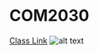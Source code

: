 # COM2030
[Class Link](http://vanhoesenj.github.io/data.html)
![alt text](http://www.gannett-cdn.com/-mm-/92b9a3bb8389f3c4d121ac68d5591341826c2c3c/c=561-0-1911-1800&r=537&c=0-0-534-712/local/-/media/2015/03/23/USATODAY/USATODAY/635627324361663496-USATSI-8470245.jpg "The King")
